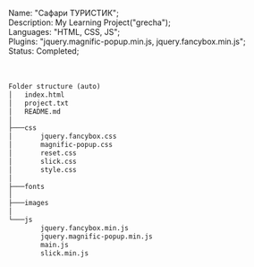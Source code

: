 Name: "Сафари ТУРИСТИК";</br>
Description: My Learning Project("grecha");</br>
Languages: "HTML, CSS, JS";</br>
Plugins: "jquery.magnific-popup.min.js, jquery.fancybox.min.js";</br>
Status: Completed;</br>
</br>
</br>
```txt
Folder structure (auto)
│   index.html
│   project.txt
│   README.md
│ 
├───css
│       jquery.fancybox.css
│       magnific-popup.css
│       reset.css
│       slick.css
│       style.css
│
├───fonts 
│
├───images 
│
└───js
        jquery.fancybox.min.js
        jquery.magnific-popup.min.js
        main.js
        slick.min.js
